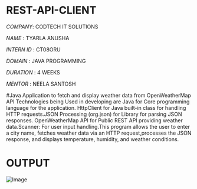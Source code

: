 # REST-API-CLIENT

*COMPANY*: CODTECH IT SOLUTIONS

*NAME* : TYARLA ANUSHA

*INTERN ID* : CT08ORU

*DOMAIN* : JAVA PROGRAMMING

*DURATION* : 4 WEEKS

*MENTOR* : NEELA SANTOSH


#Java Application to fetch and display weather data from OpenWeatherMap API Technologies being Used in developing are Java for Core programming language for the application. HttpClient for Java built-in class for handling HTTP requests.JSON Processing (org.json) for Library for parsing JSON responses. OpenWeatherMap API for Public REST API providing weather data.Scanner: For user input handling.This program allows the user to enter a city name, fetches weather data via an HTTP request,processes the JSON response, and displays temperature, humidity, and weather conditions.

# OUTPUT
![Image](https://github.com/user-attachments/assets/187d0a42-c0c5-4fc0-a783-1a332ff8e91f)
